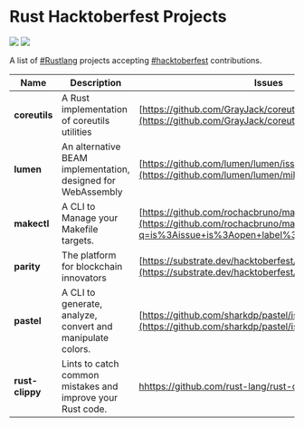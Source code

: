 # Rust Hacktoberfest Projects

![](https://www.rust-lang.org/static/images/rust-logo-blk.svg)
![](https://hacktoberfest.digitalocean.com/assets/logo-hf19-header-8245176fe235ab5d942c7580778a914110fa06a23c3d55bf40e2d061809d8785.svg)

A list of [#Rustlang](https://rust-lang.org) projects accepting [#hacktoberfest](https://hacktoberfest.digitalocean.com) contributions.

Name | Description | Issues | Tags
--- | --- | --- | ---
**coreutils** | A Rust implementation of coreutils utilities |[https://github.com/GrayJack/coreutils/labels/hacktoberfest](https://github.com/GrayJack/coreutils/labels/hacktoberfest) | CLI, Clap, Coreutils 
**lumen** | An alternative BEAM implementation, designed for WebAssembly | [https://github.com/lumen/lumen/issues](https://github.com/lumen/lumen/milestone/4) | Erlang, Elixir, BEAM, WebAssembly
**makectl** | A CLI to Manage your Makefile targets. | [https://github.com/rochacbruno/makectl/issues](https://github.com/rochacbruno/makectl/issues?q=is%3Aissue+is%3Aopen+label%3Ahacktoberfest) | CLI, Clap, Serde
**parity** | The platform for blockchain innovators | [https://substrate.dev/hacktoberfest/](https://substrate.dev/hacktoberfest/) | Blockchain, Substrate, WebAssembly
**pastel**  | A CLI to generate, analyze, convert and manipulate colors. | [https://github.com/sharkdp/pastel/issues](https://github.com/sharkdp/pastel/issues) | Colors, Color-space, converter 
**rust-clippy** | Lints to catch common mistakes and improve your Rust code. | [hhttps://github.com/rust-lang/rust-clippy](https://github.com/rust-lang/rust-clippy/labels?utf8=%E2%9C%93&q=hacktoberfest) | Lint, Code, Tool, Quality
